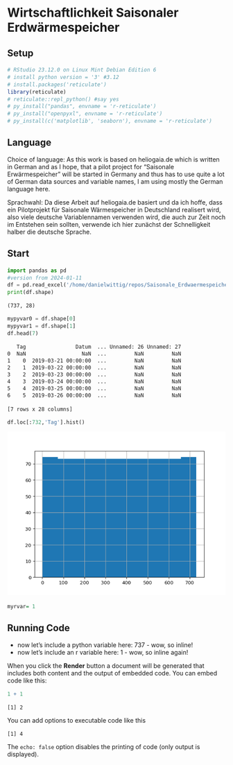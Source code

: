 # Wirtschaftlichkeit Saisonaler Erdwärmespeicher


## Setup

``` r
# RStudio 23.12.0 on Linux Mint Debian Edition 6
# install python version = '3' #3.12
# install.packages('reticulate')
library(reticulate)
# reticulate::repl_python() #say yes
# py_install("pandas", envname = 'r-reticulate')
# py_install("openpyxl", envname = 'r-reticulate')
# py_install(c('matplotlib', 'seaborn'), envname = 'r-reticulate')
```

## Language

Choice of language: As this work is based on heliogaia.de which is
written in German and as I hope, that a pilot project for “Saisonale
Erwärmespeicher” will be started in Germany and thus has to use quite a
lot of German data sources and variable names, I am using mostly the
German language here.

Sprachwahl: Da diese Arbeit auf heliogaia.de basiert und da ich hoffe,
dass ein Pilotprojekt für Saisonale Wärmespeicher in Deutschland
realisert wird, also viele deutsche Variablennamen verwenden wird, die
auch zur Zeit noch im Entstehen sein sollten, verwende ich hier zunächst
der Schnelligkeit halber die deutsche Sprache.

## Start

``` python
import pandas as pd
#version from 2024-01-11
df = pd.read_excel('/home/danielwittig/repos/Saisonale_Erdwaermespeicher/_base/jahreslauf_roebel.xlsx', sheet_name='e', header = 1)
print(df.shape)
```

    (737, 28)

``` python
mypyvar0 = df.shape[0]
mypyvar1 = df.shape[1]
df.head(7)
```

       Tag                Datum  ... Unnamed: 26 Unnamed: 27
    0  NaN                  NaN  ...         NaN         NaN
    1    0  2019-03-21 00:00:00  ...         NaN         NaN
    2    1  2019-03-22 00:00:00  ...         NaN         NaN
    3    2  2019-03-23 00:00:00  ...         NaN         NaN
    4    3  2019-03-24 00:00:00  ...         NaN         NaN
    5    4  2019-03-25 00:00:00  ...         NaN         NaN
    6    5  2019-03-26 00:00:00  ...         NaN         NaN

    [7 rows x 28 columns]

``` python
df.loc[:732,'Tag'].hist()
```

![](Wirtschaftlichkeit_files/figure-commonmark/unnamed-chunk-2-1.png)

``` r
myrvar= 1
```

## Running Code

- now let’s include a python variable here: 737 - wow, so inline!
- now let’s include an r variable here: 1 - wow, so inline again!

When you click the **Render** button a document will be generated that
includes both content and the output of embedded code. You can embed
code like this:

``` r
1 + 1
```

    [1] 2

You can add options to executable code like this

    [1] 4

The `echo: false` option disables the printing of code (only output is
displayed).
